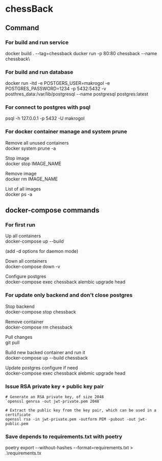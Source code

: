 # chessBack

## Command

### For build and run service
docker build . --tag=chessback
ducker run -p 80:80 chessback  --name chessback\

### For build and run database
docker run -itd -e POSTGERS_USER=makrogol -e POSTGRES_PASSWORD=1234 -p 5432:5432 -v posthres_data:/var/lib/postgresql --name postgresql postgres:latest

### For connect to postgres with psql
psql -h 127.0.0.1 -p 5432 -U makrogol

### For docker container manage and system prune
Remove all unused containers\
docker system prune -a

Stop image\
docker stop IMAGE_NAME

Remove image\
docker rm IMAGE_NAME

List of all images\
docker ps -a

## docker-compose commands

### For first run
Up all containers\
docker-compose up --build

(add -d options for daemon mode)

Down all containers\
docker-compose down -v

Configure postgres\
docker-compose exec chessback alembic upgrade head

### For update only backend and don't close postgres
Stop backend\
docker-compose stop chessback

Remove container\
docker-compose rm chessback

Pull changes\
git pull

Build new backed container and run it\
docker-compose up --build chessback

Update postgres configure if need\
docker-compose exec chessback alebmic upgrade head


### Issue RSA private key + public key pair
```shell
# Generate an RSA private key, of size 2048
`openssl genrsa -out jwt-private.pem 2048`
```

```shell
# Extract the public key from the key pair, which can be used in a certificate
openssl rsa -in jwt-private.pem -outform PEM -pubout -out jwt-public.pem
```

### Save depends to requirements.txt with poetry
poetry export --without-hashes --format=requirements.txt > .\requirements.tx